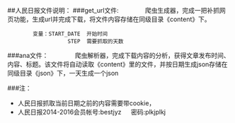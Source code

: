 ﻿##人民日报文件说明：
###get_url文件:
&ensp;&ensp;&ensp;&ensp;&ensp;&ensp;&ensp;&ensp;爬虫生成器，完成一把补抓网页功能，生成url并完成下载，将文件内容存储在同级目录《content》下。

            变量：START_DATE  开始时间
                       STEP  需要抓取的天数
###ana文件：
&ensp;&ensp;&ensp;&ensp;&ensp;&ensp;&ensp;&ensp;爬虫解析器，完成下载内容的分析，获得文章发布时间、内容、标题。该文件将自动读取《content》里的文件，并按日期生成json存储在同级目录《json》下，一天生成一个json

###注：

* 人民日报抓取当前日期之前的内容需要带cookie，
* 人民日报2014-2016会员帐号:bestjyz   &ensp;&ensp;   密码:plkjplkj